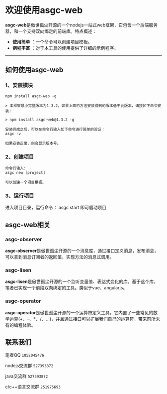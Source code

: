 # 欢迎使用asgc-web

**asgc-web**是傲世孤尘开源的一个nodejs一站式web框架，它包含一个后端服务器，和一个支持双向绑定的前端库。特点概述：
 
- **使用简单** ：一个命令可以创建项目模板。
- **例程丰富** ：对于本工具的使用提供了详细的示例程序。

-------------------
## 如何使用asgc-web
 

### 1、安装模块
``` 
npm install asgc-web -g

> 本框架最小完整版本为1.3.2，如果上面的方法安装得到的版本低于此版本，请按如下命令安装：

> npm install asgc-web@1.3.2 -g

安装完成之后，可以在命令行输入如下命令进行简单的验证：
asgc -v

如果安装正常，则会显示版本号。

```
### 2、创建项目
``` 
命令行输入:
asgc new [project]

可以创建一个项目模板。
```

### 3、运行项目
进入项目目录，运行命令：
asgc start
即可启动项目


## asgc-web相关

### asgc-observer

**asgc-observer**是傲世孤尘开源的一个消息库，通过接口定义消息，发布消息，可以拿到消息订阅者的返回值，实现方法的消息式调用。

### asgc-lisen

**asgc-lisen**是傲世孤尘开源的一个监听变量值、表达式变化的库。基于这个库，笔者已实现一个前段双向绑定的工具。类似于vue、angularjs。

### asgc-operator

**asgc-operator**是傲世孤尘开源的一个运算符定义工具，它内置了一些常见的数学运算(+、-、*、/、...)，并且通过接口可以扩展我们自己的运算符，带来前所未有的编程体验。


## 联系我们

笔者QQ    `1052045476`

nodejs交流群    `527393872`

java交流群    `527393872`

c/c++语言交流群    `251975693`

